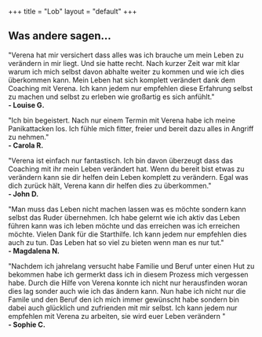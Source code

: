 +++
title = "Lob"
layout = "default"
+++


<h2 class="sub-side-hero">Was andere sagen...</h2>

<div class="lob-text">
<p>
"Verena hat mir versichert dass alles was ich brauche um mein Leben zu verändern in mir liegt. Und sie hatte recht. Nach kurzer Zeit war mit klar warum ich mich selbst davon abhalte weiter zu kommen und wie ich dies überkommen kann. Mein Leben hat sich komplett verändert dank dem Coaching mit Verena. Ich kann jedem nur empfehlen diese Erfahrung selbst zu machen und selbst zu erleben wie großartig es sich anfühlt." <br>
<strong>- Louise G.</strong>
</p>

<p>
"Ich bin begeistert. Nach nur einem Termin mit Verena habe ich meine Panikattacken los. Ich fühle mich fitter, freier und bereit dazu alles in Angriff zu nehmen." <br>
<strong>- Carola R.</strong>
</p>

<p>
"Verena ist einfach nur fantastisch. Ich bin davon überzeugt dass das Coaching mit ihr mein Leben verändert hat. Wenn du bereit bist etwas zu verändern kann sie dir helfen dein Leben komplett zu verändern. Egal was dich zurück hält, Verena kann dir helfen dies zu überkommen." <br>
<strong>- John D.</strong>
</p>

<p>
"Man muss das Leben nicht machen lassen was es möchte sondern kann selbst das Ruder übernehmen. Ich habe gelernt wie ich aktiv das Leben führen kann was ich leben möchte und das erreichen was ich erreichen möchte. Vielen Dank für die Starthilfe. Ich kann jedem nur empfehlen dies auch zu tun. Das Leben hat so viel zu bieten wenn man es nur tut." <br>
<strong>- Magdalena N.</strong>
</p>

<p>
"Nachdem ich jahrelang versucht habe Familie und Beruf unter einen Hut zu bekommen habe ich germerkt dass ich in diesem Prozess mich vergessen habe. Durch die Hilfe von Verena konnte ich nicht nur herausfinden woran dies lag sonder auch wie ich das ändern kann. Nun habe ich nicht nur die Famile und den Beruf den ich mich immer gewünscht habe sondern bin dabei auch glücklich und zufrienden mit mir selbst. Ich kann jedem nur empfehlen mit Verena zu arbeiten, sie wird euer Leben verändern " <br>
<strong>- Sophie C.</strong>
</p>

</div>

<!-- <div class="call-to-action">
	 <h2>Bereit etwas zu verändern? <br> Dann lass uns reden!</h2>
	 <p>Schreib mir eine Nachricht und wir machen einen 20-minütigen Kennenlerntermin aus damit ich mehr über dich erfahren kann und herausfinden kann wie ich dir am Besten helfen kann.</p>

<div class="button-action-container">
	<a href="mailto:verena@verenaortlieb.de" target="_blank">
		<div class="button-action">
		Nachricht schreiben
		</div>
	</a>
</div>

</div> -->